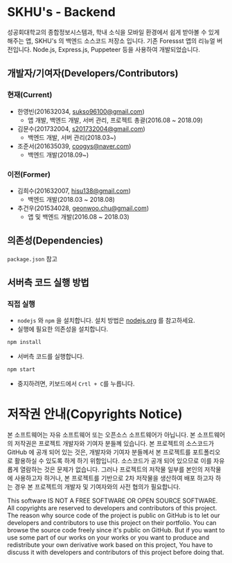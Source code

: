 # SKHU's - Backend

성공회대학교의 종합정보시스템과, 학내 소식을 모바일 환경에서 쉽게 받아볼 수 있게 해주는 앱, SKHU's 의 백엔드 소스코드 저장소 입니다.
기존 Foressst 앱의 리뉴얼 버전입니다. Node.js, Express.js, Puppeteer 등을 사용하여 개발되었습니다.

## 개발자/기여자(Developers/Contributors)
### 현재(Current)
- 한영빈(201632034, sukso96100@gmail.com)
  - 앱 개발, 백엔드 개발, 서버 관리, 프로젝트 총괄(2016.08 ~ 2018.09)
- 김문수(201732004, s201732004@gmail.com)
  - 백엔드 개발, 서버 관리(2018.03~)
- 조준서(201635039, coogys@naver.com)
  - 백엔드 개발(2018.09~)
### 이전(Former)
- 김희수(201632007, hisu138@gmail.com)
  - 백엔드 개발(2018.03 ~ 2018.08)
- 추건우(201534028, geonwoo.chu@gmail.com)
    - 앱 및 백엔드 개발(2016.08 ~ 2018.03)

## 의존성(Dependencies)
`package.json` 참고

## 서버측 코드 실행 방법

### 직접 실행

 - `nodejs` 와 `npm` 을 설치합니다. 설치 방법은 [nodejs.org](https://nodejs.org) 를 참고하세요.
 - 실행에 필요한 의존성을 설치합니다.

  ```bash
  npm install
  ```
 - 서버측 코드를 실행합니다.

  ```bash
  npm start
  ```
  - 중지하려면, 키보드에서 `Crtl + C`를 누릅니다.

# 저작권 안내(Copyrights Notice)
본 소프트웨어는 자유 소프트웨어 또는 오픈소스 소프트웨어가 아닙니다. 본 소프트웨어의 저작권은 프로젝트 개발자와 기여자 분들꼐 있습니다. 본 프로젝트의 소스코드가 GitHub 에 공개 되어 있는 것은, 개발자와 기여자 분들께서 본 프로젝트를 포트폴리오로 활용하실 수 있도록 하게 하기 위함입니다. 소스코드가 공개 되어 있으므로 이를 자유롭게 열람하는 것은 문제가 없습니다. 그러나 프로젝트의 저작물 일부를 본인의 저작물에 사용하고자 하거나, 본 프로젝트를 기반으로 2차 저작물을 생산하여 배포 하고자 하는 경우 본 프로젝트의 개발자 및 기여자와의 사전 협의가 필요합니다. 

This software IS NOT A FREE SOFTWARE OR OPEN SOURCE SOFTWARE. All copyrights are reserved to developers and contributors of this project. The reason why source code of the project is public on GitHub is to let our developers and contributors to use this project on their portfolio. You can browse the source code freely since it's public on GitHub. But if you want to use some part of our works on your works or you want to produce and redistribute your own derivative work based on this project, You have to discuss it with developers and contributors of this project before doing that.


